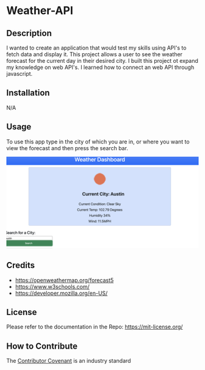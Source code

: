 # Weather-API

## Description

I wanted to create an application that would test my skills using API's to fetch data and display it. This project allows a user to see the weather forecast for the current day in their desired city. I built this project ot expand my knowledge on web API's. I learned how to connect an web API through javascript.


## Installation

N/A

## Usage

To use this app type in the city of which you are in, or where you want to view the forecast and then press the search bar. 


![alt text](./assets/images/weather.png)

## Credits

- https://openweathermap.org/forecast5
- https://www.w3schools.com/
- https://developer.mozilla.org/en-US/


## License

Please refer to the documentation in the Repo: https://mit-license.org/



## How to Contribute

The [Contributor Covenant](https://www.contributor-covenant.org/) is an industry standard


